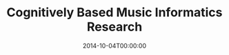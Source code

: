---
acronym: CogMIR-2104
date: '2014-10-04T00:00:00'
ext_url: http://www.cogmir.org/
location: Toronto, Canada
submission_date: '2014-07-31T00:00:00'
title: Cognitively Based Music Informatics Research
---